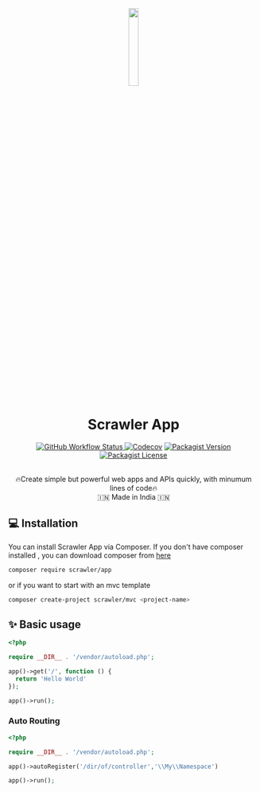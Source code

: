 <div align="center">
<img src="https://user-images.githubusercontent.com/7591484/170873489-6aa40fe3-9d5c-476b-9434-f12f0a896c85.png" width="20%">

<h1> Scrawler App </h1>

<a href="https://github.com/scrawler-labs/router/actions/workflows/main.yml"><img alt="GitHub Workflow Status" src="https://img.shields.io/github/actions/workflow/status/scrawler-labs/app/main.yml?style=flat-square">
</a>
[![Codecov](https://img.shields.io/codecov/c/gh/scrawler-labs/router?style=flat-square)](https://app.codecov.io/gh/scrawler-labs/app)
[![Packagist Version](https://img.shields.io/packagist/v/scrawler/router?style=flat-square)](https://packagist.org/packages/scrawler/app)
[![Packagist License](https://img.shields.io/packagist/l/scrawler/router?style=flat-square)](https://packagist.org/packages/scrawler/app)
<br><br>


🔥Create simple but powerful web apps and APIs quickly, with minumum lines of code🔥<br>
🇮🇳 Made in India 🇮🇳
</div>

## 💻 Installation
You can install Scrawler App via Composer. If you don't have composer installed , you can download composer from [here](https://getcomposer.org/download/)

```sh
composer require scrawler/app
```

or if you want to start with an mvc template
```sh
composer create-project scrawler/mvc <project-name>
```

## ✨ Basic usage
```php
<?php

require __DIR__ . '/vendor/autoload.php';

app()->get('/', function () {
  return 'Hello World'
});

app()->run();
```

### Auto Routing
```php
<?php

require __DIR__ . '/vendor/autoload.php';

app()->autoRegister('/dir/of/controller','\\My\\Namespace')

app()->run();
```

